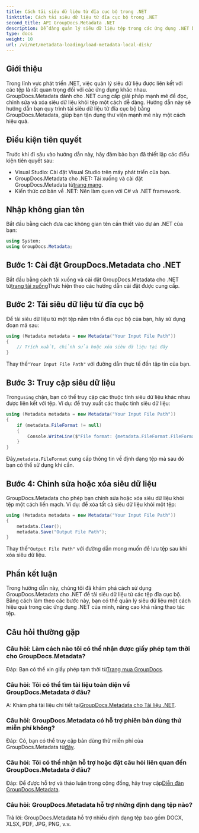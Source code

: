 ```yaml
---
title: Cách tải siêu dữ liệu từ đĩa cục bộ trong .NET
linktitle: Cách tải siêu dữ liệu từ đĩa cục bộ trong .NET
second_title: API GroupDocs.Metadata .NET
description: Dễ dàng quản lý siêu dữ liệu tệp trong các ứng dụng .NET bằng GroupDocs.Metadata để nâng cao khả năng thao tác tệp.
type: docs
weight: 10
url: /vi/net/metadata-loading/load-metadata-local-disk/
---
```

## Giới thiệu
Trong lĩnh vực phát triển .NET, việc quản lý siêu dữ liệu được liên kết với các tệp là rất quan trọng đối với các ứng dụng khác nhau. GroupDocs.Metadata dành cho .NET cung cấp giải pháp mạnh mẽ để đọc, chỉnh sửa và xóa siêu dữ liệu khỏi tệp một cách dễ dàng. Hướng dẫn này sẽ hướng dẫn bạn quy trình tải siêu dữ liệu từ đĩa cục bộ bằng GroupDocs.Metadata, giúp bạn tận dụng thư viện mạnh mẽ này một cách hiệu quả.
## Điều kiện tiên quyết
Trước khi đi sâu vào hướng dẫn này, hãy đảm bảo bạn đã thiết lập các điều kiện tiên quyết sau:
- Visual Studio: Cài đặt Visual Studio trên máy phát triển của bạn.
-  GroupDocs.Metadata cho .NET: Tải xuống và cài đặt GroupDocs.Metadata từ[trang mạng](https://releases.groupdocs.com/metadata/net/).
- Kiến thức cơ bản về .NET: Nên làm quen với C# và .NET framework.

## Nhập không gian tên
Bắt đầu bằng cách đưa các không gian tên cần thiết vào dự án .NET của bạn:
```csharp
using System;
using GroupDocs.Metadata;
```
## Bước 1: Cài đặt GroupDocs.Metadata cho .NET
 Bắt đầu bằng cách tải xuống và cài đặt GroupDocs.Metadata cho .NET từ[trang tải xuống](https://releases.groupdocs.com/metadata/net/)Thực hiện theo các hướng dẫn cài đặt được cung cấp.
## Bước 2: Tải siêu dữ liệu từ đĩa cục bộ
Để tải siêu dữ liệu từ một tệp nằm trên ổ đĩa cục bộ của bạn, hãy sử dụng đoạn mã sau:
```csharp
using (Metadata metadata = new Metadata("Your Input File Path"))
{
    // Trích xuất, chỉnh sửa hoặc xóa siêu dữ liệu tại đây
}
```
 Thay thế`"Your Input File Path"` với đường dẫn thực tế đến tập tin của bạn.
## Bước 3: Truy cập siêu dữ liệu
 Trong`using` chặn, bạn có thể truy cập các thuộc tính siêu dữ liệu khác nhau được liên kết với tệp. Ví dụ: để truy xuất các thuộc tính siêu dữ liệu:
```csharp
using (Metadata metadata = new Metadata("Your Input File Path"))
{
    if (metadata.FileFormat != null)
    {
        Console.WriteLine($"File format: {metadata.FileFormat.FileFormatType}");
    }
}
```
 Đây,`metadata.FileFormat` cung cấp thông tin về định dạng tệp mà sau đó bạn có thể sử dụng khi cần.
## Bước 4: Chỉnh sửa hoặc xóa siêu dữ liệu
GroupDocs.Metadata cho phép bạn chỉnh sửa hoặc xóa siêu dữ liệu khỏi tệp một cách liền mạch. Ví dụ: để xóa tất cả siêu dữ liệu khỏi một tệp:
```csharp
using (Metadata metadata = new Metadata("Your Input File Path"))
{
    metadata.Clear();
    metadata.Save("Output File Path");
}
```
 Thay thế`"Output File Path"` với đường dẫn mong muốn để lưu tệp sau khi xóa siêu dữ liệu.

## Phần kết luận
Trong hướng dẫn này, chúng tôi đã khám phá cách sử dụng GroupDocs.Metadata cho .NET để tải siêu dữ liệu từ các tệp đĩa cục bộ. Bằng cách làm theo các bước này, bạn có thể quản lý siêu dữ liệu một cách hiệu quả trong các ứng dụng .NET của mình, nâng cao khả năng thao tác tệp.

## Câu hỏi thường gặp
### Câu hỏi: Làm cách nào tôi có thể nhận được giấy phép tạm thời cho GroupDocs.Metadata?
 Đáp: Bạn có thể xin giấy phép tạm thời từ[Trang mua GroupDocs](https://purchase.groupdocs.com/temporary-license/).
### Câu hỏi: Tôi có thể tìm tài liệu toàn diện về GroupDocs.Metadata ở đâu?
 A: Khám phá tài liệu chi tiết tại[GroupDocs.Metadata cho Tài liệu .NET](https://reference.groupdocs.com/metadata/net/).
### Câu hỏi: GroupDocs.Metadata có hỗ trợ phiên bản dùng thử miễn phí không?
 Đáp: Có, bạn có thể truy cập bản dùng thử miễn phí của GroupDocs.Metadata từ[đây](https://releases.groupdocs.com/).
### Câu hỏi: Tôi có thể nhận hỗ trợ hoặc đặt câu hỏi liên quan đến GroupDocs.Metadata ở đâu?
 Đáp: Để được hỗ trợ và thảo luận trong cộng đồng, hãy truy cập[Diễn đàn GroupDocs.Metadata](https://forum.groupdocs.com/c/metadata/14).
### Câu hỏi: GroupDocs.Metadata hỗ trợ những định dạng tệp nào?
Trả lời: GroupDocs.Metadata hỗ trợ nhiều định dạng tệp bao gồm DOCX, XLSX, PDF, JPG, PNG, v.v.
